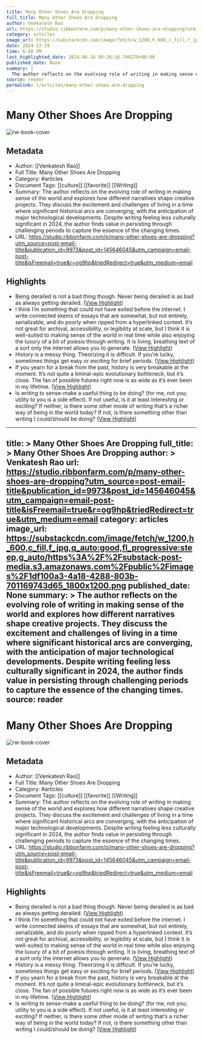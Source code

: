 ```yaml
---
title: Many Other Shoes Are Dropping
full_title: Many Other Shoes Are Dropping
author: Venkatesh Rao
url: https://studio.ribbonfarm.com/p/many-other-shoes-are-dropping?utm_source=post-email-title&publication_id=9973&post_id=145646045&utm_campaign=email-post-title&isFreemail=true&r=og9hp&triedRedirect=true&utm_medium=email
category: articles
image_url: https://substackcdn.com/image/fetch/w_1200,h_600,c_fill,f_jpg,q_auto:good,fl_progressive:steep,g_auto/https%3A%2F%2Fsubstack-post-media.s3.amazonaws.com%2Fpublic%2Fimages%2F1df100a3-4a18-4288-803b-701169743d65_1800x1200.png
date: 2024-12-29
time: 6:40 PM
last_highlighted_date: 2024-06-16 09:26:16.746270+00:00
published_date: None
summary: |
  The author reflects on the evolving role of writing in making sense of the world and explores how different narratives shape creative projects. They discuss the excitement and challenges of living in a time where significant historical arcs are converging, with the anticipation of major technological developments. Despite writing feeling less culturally significant in 2024, the author finds value in persisting through challenging periods to capture the essence of the changing times.
source: reader
permalink: l/articles/many-other-shoes-are-dropping
---
```

# Many Other Shoes Are Dropping

![rw-book-cover](https://substackcdn.com/image/fetch/w_1200,h_600,c_fill,f_jpg,q_auto:good,fl_progressive:steep,g_auto/https%3A%2F%2Fsubstack-post-media.s3.amazonaws.com%2Fpublic%2Fimages%2F1df100a3-4a18-4288-803b-701169743d65_1800x1200.png)

## Metadata
- Author: [[Venkatesh Rao]]
- Full Title: Many Other Shoes Are Dropping
- Category: #articles
- Document Tags: [[culture]] [[favorite]] [[Writing]] 
- Summary: The author reflects on the evolving role of writing in making sense of the world and explores how different narratives shape creative projects. They discuss the excitement and challenges of living in a time where significant historical arcs are converging, with the anticipation of major technological developments. Despite writing feeling less culturally significant in 2024, the author finds value in persisting through challenging periods to capture the essence of the changing times.
- URL: https://studio.ribbonfarm.com/p/many-other-shoes-are-dropping?utm_source=post-email-title&publication_id=9973&post_id=145646045&utm_campaign=email-post-title&isFreemail=true&r=og9hp&triedRedirect=true&utm_medium=email

## Highlights
- Being derailed is not a bad thing though. Never being derailed is as bad as always getting derailed. ([View Highlight](https://read.readwise.io/read/01j0g5jq55hqyfq3y9qsqyvhss))
- I think I’m something that could not have exited before the internet. I write connected skeins of essays that are somewhat, but not entirely, serializable, and do poorly when ripped from a hyperlinked context. It’s not great for archival, accessibility, or legibility at scale, but I think it is well-suited to making sense of the world in real time while also enjoying the luxury of a bit of poiesis through writing. It is living, breathing text of a sort only the internet allows you to generate. ([View Highlight](https://read.readwise.io/read/01j0g5nh35tfmd44sc04bn9v3k))
- History is a messy thing. Theorizing it is difficult. If you’re lucky, sometimes things get easy or exciting for brief periods. ([View Highlight](https://read.readwise.io/read/01j0g5rjd55bx2gwq2bamwd8rn))
- If you yearn for a break from the past, history is very breakable at the moment. It’s not quite a liminal-epic evolutionary bottleneck, but it’s close. The fan of possible futures right now is as wide as it’s ever been in my lifetime. ([View Highlight](https://read.readwise.io/read/01j0g5vppsekyqjr8n66w6h7pk))
- Is writing to sense-make a useful thing to be doing? (for me, not you; utility to you is a side effect). If not useful, is it at least interesting or exciting? If neither, is there some other mode of writing that’s a richer way of being in the world today? If not, is there something other than writing I could/should be doing? ([View Highlight](https://read.readwise.io/read/01j0g5wszpava50fa6aqzd2n33))


---
title: >
  Many Other Shoes Are Dropping
full_title: >
  Many Other Shoes Are Dropping
author: >
  Venkatesh Rao
url: https://studio.ribbonfarm.com/p/many-other-shoes-are-dropping?utm_source=post-email-title&publication_id=9973&post_id=145646045&utm_campaign=email-post-title&isFreemail=true&r=og9hp&triedRedirect=true&utm_medium=email
category: articles
image_url: https://substackcdn.com/image/fetch/w_1200,h_600,c_fill,f_jpg,q_auto:good,fl_progressive:steep,g_auto/https%3A%2F%2Fsubstack-post-media.s3.amazonaws.com%2Fpublic%2Fimages%2F1df100a3-4a18-4288-803b-701169743d65_1800x1200.png
published_date: None
summary: >
  The author reflects on the evolving role of writing in making sense of the world and explores how different narratives shape creative projects. They discuss the excitement and challenges of living in a time where significant historical arcs are converging, with the anticipation of major technological developments. Despite writing feeling less culturally significant in 2024, the author finds value in persisting through challenging periods to capture the essence of the changing times.
source: reader
---
# Many Other Shoes Are Dropping

![rw-book-cover](https://substackcdn.com/image/fetch/w_1200,h_600,c_fill,f_jpg,q_auto:good,fl_progressive:steep,g_auto/https%3A%2F%2Fsubstack-post-media.s3.amazonaws.com%2Fpublic%2Fimages%2F1df100a3-4a18-4288-803b-701169743d65_1800x1200.png)

## Metadata
- Author: [[Venkatesh Rao]]
- Full Title: Many Other Shoes Are Dropping
- Category: #articles
- Document Tags: [[culture]] [[favorite]] [[Writing]] 
- Summary: The author reflects on the evolving role of writing in making sense of the world and explores how different narratives shape creative projects. They discuss the excitement and challenges of living in a time where significant historical arcs are converging, with the anticipation of major technological developments. Despite writing feeling less culturally significant in 2024, the author finds value in persisting through challenging periods to capture the essence of the changing times.
- URL: https://studio.ribbonfarm.com/p/many-other-shoes-are-dropping?utm_source=post-email-title&publication_id=9973&post_id=145646045&utm_campaign=email-post-title&isFreemail=true&r=og9hp&triedRedirect=true&utm_medium=email

## Highlights
- Being derailed is not a bad thing though. Never being derailed is as bad as always getting derailed. ([View Highlight](https://read.readwise.io/read/01j0g5jq55hqyfq3y9qsqyvhss))
- I think I’m something that could not have exited before the internet. I write connected skeins of essays that are somewhat, but not entirely, serializable, and do poorly when ripped from a hyperlinked context. It’s not great for archival, accessibility, or legibility at scale, but I think it is well-suited to making sense of the world in real time while also enjoying the luxury of a bit of poiesis through writing. It is living, breathing text of a sort only the internet allows you to generate. ([View Highlight](https://read.readwise.io/read/01j0g5nh35tfmd44sc04bn9v3k))
- History is a messy thing. Theorizing it is difficult. If you’re lucky, sometimes things get easy or exciting for brief periods. ([View Highlight](https://read.readwise.io/read/01j0g5rjd55bx2gwq2bamwd8rn))
- If you yearn for a break from the past, history is very breakable at the moment. It’s not quite a liminal-epic evolutionary bottleneck, but it’s close. The fan of possible futures right now is as wide as it’s ever been in my lifetime. ([View Highlight](https://read.readwise.io/read/01j0g5vppsekyqjr8n66w6h7pk))
- Is writing to sense-make a useful thing to be doing? (for me, not you; utility to you is a side effect). If not useful, is it at least interesting or exciting? If neither, is there some other mode of writing that’s a richer way of being in the world today? If not, is there something other than writing I could/should be doing? ([View Highlight](https://read.readwise.io/read/01j0g5wszpava50fa6aqzd2n33))


